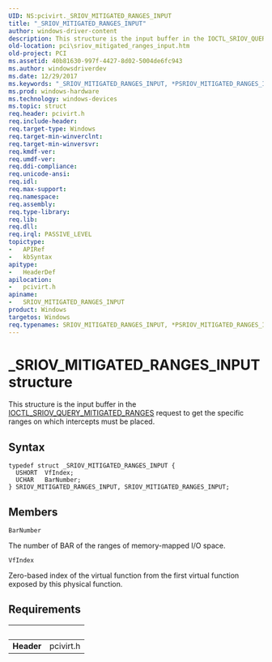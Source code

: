 ```yaml
---
UID: NS:pcivirt._SRIOV_MITIGATED_RANGES_INPUT
title: "_SRIOV_MITIGATED_RANGES_INPUT"
author: windows-driver-content
description: This structure is the input buffer in the IOCTL_SRIOV_QUERY_MITIGATED_RANGES request to get the specific ranges on which intercepts must be placed.
old-location: pci\sriov_mitigated_ranges_input.htm
old-project: PCI
ms.assetid: 40b81630-997f-4427-8d02-5004de6fc943
ms.author: windowsdriverdev
ms.date: 12/29/2017
ms.keywords: "_SRIOV_MITIGATED_RANGES_INPUT, *PSRIOV_MITIGATED_RANGES_INPUT, SRIOV_MITIGATED_RANGES_INPUT structure [Buses], SRIOV_MITIGATED_RANGES_INPUT, PCI.sriov_mitigated_ranges_input, pcivirt/SRIOV_MITIGATED_RANGES_INPUT"
ms.prod: windows-hardware
ms.technology: windows-devices
ms.topic: struct
req.header: pcivirt.h
req.include-header: 
req.target-type: Windows
req.target-min-winverclnt: 
req.target-min-winversvr: 
req.kmdf-ver: 
req.umdf-ver: 
req.ddi-compliance: 
req.unicode-ansi: 
req.idl: 
req.max-support: 
req.namespace: 
req.assembly: 
req.type-library: 
req.lib: 
req.dll: 
req.irql: PASSIVE_LEVEL
topictype:
-	APIRef
-	kbSyntax
apitype:
-	HeaderDef
apilocation:
-	pcivirt.h
apiname:
-	SRIOV_MITIGATED_RANGES_INPUT
product: Windows
targetos: Windows
req.typenames: SRIOV_MITIGATED_RANGES_INPUT, *PSRIOV_MITIGATED_RANGES_INPUT
---
```


# _SRIOV_MITIGATED_RANGES_INPUT structure
This structure is the input buffer in the <a href="https://msdn.microsoft.com/58b6e53d-be7a-4563-a27d-db216a12d60d">IOCTL_SRIOV_QUERY_MITIGATED_RANGES</a> request to get the specific ranges on which intercepts must be placed.

## Syntax
````
typedef struct _SRIOV_MITIGATED_RANGES_INPUT {
  USHORT  VfIndex;
  UCHAR   BarNumber;
} SRIOV_MITIGATED_RANGES_INPUT, SRIOV_MITIGATED_RANGES_INPUT;
````

## Members


`BarNumber`

The number of BAR of the ranges of memory-mapped I/O space.

`VfIndex`

Zero-based index of the virtual function from the first virtual function exposed by this physical function.


## Requirements
| &nbsp; | &nbsp; |
| ---- |:---- |
| **Header** | pcivirt.h |